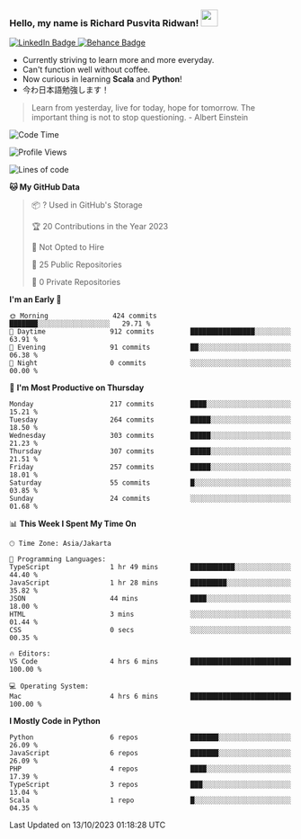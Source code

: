 ### Hello, my name is Richard Pusvita Ridwan! <img src="https://raw.githubusercontent.com/MartinHeinz/MartinHeinz/master/wave.gif" width="30px">


<div id="badges">
  <a href="https://www.linkedin.com/in/richard1998/">
    <img src="https://img.shields.io/badge/richard1998-blue?style=flat&logo=linkedin" alt="LinkedIn Badge"/>
  </a>
  <a href="https://www.behance.net/richardrid3d36">
    <img src="https://img.shields.io/badge/Behance-informational?style=flat&logo=behance" alt="Behance Badge"/>
  </a>
</div>


-  Currently striving to learn more and more everyday.
-  Can't function well without coffee.
-  Now curious in learning **Scala** and **Python**!
-  今わ日本語勉強します！

> Learn from yesterday, live for today, hope for tomorrow. The important thing is not to stop questioning. - Albert Einstein

<!--START_SECTION:waka-->
![Code Time](http://img.shields.io/badge/Code%20Time-59%20hrs%2020%20mins-blue)

![Profile Views](http://img.shields.io/badge/Profile%20Views-0-blue)

![Lines of code](https://img.shields.io/badge/From%20Hello%20World%20I%27ve%20Written-873.5%20thousand%20lines%20of%20code-blue)

**🐱 My GitHub Data** 

> 📦 ? Used in GitHub's Storage 
 > 
> 🏆 20 Contributions in the Year 2023
 > 
> 🚫 Not Opted to Hire
 > 
> 📜 25 Public Repositories 
 > 
> 🔑 0 Private Repositories 
 > 
**I'm an Early 🐤** 

```text
🌞 Morning                424 commits         ███████░░░░░░░░░░░░░░░░░░   29.71 % 
🌆 Daytime                912 commits         ████████████████░░░░░░░░░   63.91 % 
🌃 Evening                91 commits          ██░░░░░░░░░░░░░░░░░░░░░░░   06.38 % 
🌙 Night                  0 commits           ░░░░░░░░░░░░░░░░░░░░░░░░░   00.00 % 
```
📅 **I'm Most Productive on Thursday** 

```text
Monday                   217 commits         ████░░░░░░░░░░░░░░░░░░░░░   15.21 % 
Tuesday                  264 commits         █████░░░░░░░░░░░░░░░░░░░░   18.50 % 
Wednesday                303 commits         █████░░░░░░░░░░░░░░░░░░░░   21.23 % 
Thursday                 307 commits         █████░░░░░░░░░░░░░░░░░░░░   21.51 % 
Friday                   257 commits         █████░░░░░░░░░░░░░░░░░░░░   18.01 % 
Saturday                 55 commits          █░░░░░░░░░░░░░░░░░░░░░░░░   03.85 % 
Sunday                   24 commits          ░░░░░░░░░░░░░░░░░░░░░░░░░   01.68 % 
```


📊 **This Week I Spent My Time On** 

```text
🕑︎ Time Zone: Asia/Jakarta

💬 Programming Languages: 
TypeScript               1 hr 49 mins        ███████████░░░░░░░░░░░░░░   44.40 % 
JavaScript               1 hr 28 mins        █████████░░░░░░░░░░░░░░░░   35.82 % 
JSON                     44 mins             ████░░░░░░░░░░░░░░░░░░░░░   18.00 % 
HTML                     3 mins              ░░░░░░░░░░░░░░░░░░░░░░░░░   01.44 % 
CSS                      0 secs              ░░░░░░░░░░░░░░░░░░░░░░░░░   00.35 % 

🔥 Editors: 
VS Code                  4 hrs 6 mins        █████████████████████████   100.00 % 

💻 Operating System: 
Mac                      4 hrs 6 mins        █████████████████████████   100.00 % 
```

**I Mostly Code in Python** 

```text
Python                   6 repos             ███████░░░░░░░░░░░░░░░░░░   26.09 % 
JavaScript               6 repos             ███████░░░░░░░░░░░░░░░░░░   26.09 % 
PHP                      4 repos             ████░░░░░░░░░░░░░░░░░░░░░   17.39 % 
TypeScript               3 repos             ███░░░░░░░░░░░░░░░░░░░░░░   13.04 % 
Scala                    1 repo              █░░░░░░░░░░░░░░░░░░░░░░░░   04.35 % 
```




 Last Updated on 13/10/2023 01:18:28 UTC
<!--END_SECTION:waka-->
